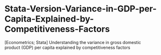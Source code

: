 # Stata-Version-Variance-in-GDP-per-Capita-Explained-by-Competitiveness-Factors
[Econometrics; Stata] Understanding the variance in gross domestic product (GDP) per capita explained by competitiveness factors

